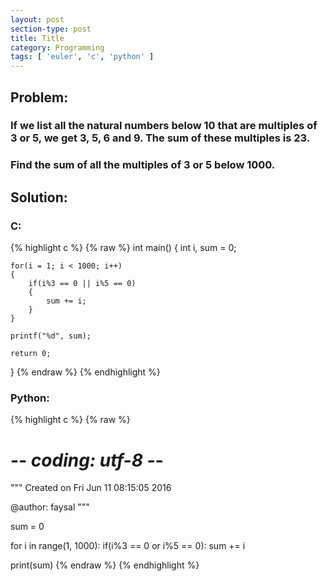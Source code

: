 ```yaml
---
layout: post
section-type: post
title: Title
category: Programming
tags: [ 'euler', 'c', 'python' ]
---
```


## Problem:

### If we list all the natural numbers below 10 that are multiples of 3 or 5, we get 3, 5, 6 and 9. The sum of these multiples is 23.

### Find the sum of all the multiples of 3 or 5 below 1000.


## Solution: 

### C: 

{% highlight c %}
{% raw %}
int main()
{
    int i, sum = 0;

    for(i = 1; i < 1000; i++)
    {
        if(i%3 == 0 || i%5 == 0)
        {
            sum += i;
        }
    }

    printf("%d", sum);

    return 0;
}
{% endraw %}
{% endhighlight %} 

 ### Python:

{% highlight c %}
{% raw %}
# -*- coding: utf-8 -*-
"""
Created on Fri Jun 11 08:15:05 2016

@author: faysal
"""

sum = 0

for i in range(1, 1000):
    if(i%3 == 0 or i%5 == 0):
        sum += i

print(sum)
{% endraw %}
{% endhighlight %}
